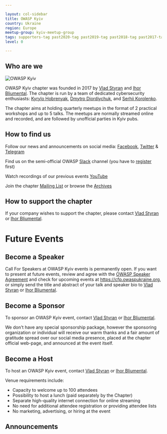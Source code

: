 ```yaml
---

layout: col-sidebar
title: OWASP Kyiv
country: Ukraine
region: Europe
meetup-group: kyiv-meetup-group
tags: supporters-tag past2020-tag past2019-tag past2018-tag past2017-tag
level: 0

---
```


## Who are we

![OWASP Kyiv](assets/images/owasp_kyiv_logo_big.png "OWASP Kyiv")

OWASP Kyiv chapter was founded in 2017 by [Vlad
Styran](mailto:vlad.styran@owasp.org) and [Ihor
Bliumental](mailto:ihor.bliumental@owasp.org). The chapter is run by a
team of dedicated cybersecurity enthusiasts: [Kyrylo
Hobrenyak](https://www.facebook.com/kireynh), [Dmytro
Diordiychuk](https://www.facebook.com/dimitri.diordiychuk), and [Serhii
Korolenko](https://www.facebook.com/profile.php?id=100000202486987).

The chapter aims at holding quarterly meetups in the format of 2
practical workshops and up to 5 talks. The meetups are normally streamed
online and recorded, and are followed by unofficial parties in Kyiv
pubs.

## How to find us

Follow our news and announcements on social media:
[Facebook](https://www.facebook.com/owaspkyiv),
[Twitter](https://twitter.com/owaspKyiv) &
[Telegram](https://t.me/OWASP_UA)

Find us on the semi-official OWASP
[Slack](https://owasp.slack.com/messages/chapter-ua/) channel (you have
to
[register](https://owasp.slack.com/join/shared_invite/enQtNDI5MzgxMDQ2MTAwLTEyNzIzYWQ2NDZiMGIwNmJhYzYxZDJiNTM0ZmZiZmJlY2EwZmMwYjAyNmJjNzQxNzMyMWY4OTk3ZTQ0MzFhMDY)
first)

Watch recordings of our previous events
[YouTube](https://www.youtube.com/OWASPKyiv)

Join the chapter [Mailing
List](http://lists.owasp.org/mailman/listinfo/owasp-kyiv) or browse the
[Archives](http://lists.owasp.org/pipermail/owasp-kyiv)

## How to support the chapter

If your company wishes to support the chapter, please contact [Vlad
Styran](mailto:vlad.styran@owasp.org) or [Ihor
Bliumental](mailto:ihor.bliumental@owasp.org).

# Future Events

## Become a Speaker

Call For Speakers at OWASP Kyiv events is permanently open. If you want
to present at future events, review and agree with the [OWASP Speaker
Agreement](Speaker_Agreement "wikilink") and check for upcoming events
at <https://cfp.owaspukraine.org>, or simply send the title and abstract
of your talk and speaker bio to [Vlad
Styran](mailto:vlad.styran@owasp.org) or [Ihor
Bliumental](mailto:ihor.bliumental@owasp.org).

## Become a Sponsor

To sponsor an OWASP Kyiv event, contact [Vlad
Styran](mailto:vlad.styran@owasp.org) or [Ihor
Bliumental](mailto:ihor.bliumental@owasp.org).

We don't have any special sponsorship package, however the sponsoring
organization or individual will receive our warm thanks and a fair
amount of gratitude spread over our social media presence, placed at the
chapter official web-page, and announced at the event itself.

## Become a Host

To host an OWASP Kyiv event, contact [Vlad
Styran](mailto:vlad.styran@owasp.org) or [Ihor
Bliumental](mailto:ihor.bliumental@owasp.org).

Venue requirements include:

  - Capacity to welcome up to 100 attendees
  - Possibility to host a lunch (paid separately by the Chapter)
  - Separate high-quality internet connection for online streaming
  - No need for additional attendee registration or providing attendee
    lists
  - No marketing, advertising, or hiring at the event

## Announcements
>
